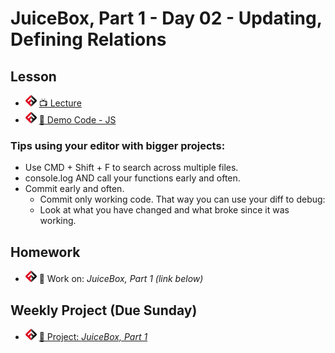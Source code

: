 # JuiceBox, Part 1 - Day 02 - Updating, Defining Relations

## Lesson
- ![FSA](/logo.png) [📺 Lecture](https://www.youtube.com/watch?v=PaVhRvrfMoM&list=PL9NTD5QQdssXTarkBujHENSDgUVBIoFX8&index=47)
- ![FSA](/logo.png) [👾 Demo Code - JS](seed.js)

### Tips using your editor with bigger projects:
- Use CMD + Shift + F to search across multiple files.
- console.log AND call your functions early and often.
- Commit early and often.  
  - Commit only working code.  That way you can use your diff to debug: 
  - Look at what you have changed and what broke since it was working.

## Homework
- ![FSA](/logo.png) 🔬 Work on: *JuiceBox, Part 1 (link below)*

## Weekly Project (Due Sunday)
- ![FSA](/logo.png) [🔬 Project: *JuiceBox, Part 1*](https://learn.fullstackacademy.com/workshop/5ea5a112454faa0004185c44/content/5ea5a4e6454faa0004185ce1/text)
